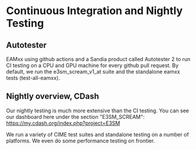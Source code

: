 # Continuous Integration and Nightly Testing

## Autotester

EAMxx using github actions and a Sandia product called Autotester 2
to run CI testing on a CPU and GPU machine for every github pull
request. By default, we run the e3sm_scream_v1_at suite and the
standalone eamxx tests (test-all-eamxx).

## Nightly overview, CDash

Our nightly testing is much more extensive than the CI testing. You
can see our dashboard here under the section "E3SM_SCREAM":
<https://my.cdash.org/index.php?project=E3SM>

We run a variety of CIME test suites and standalone testing on a number
of platforms. We even do some performance testing on frontier.
